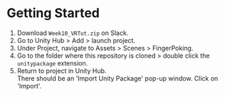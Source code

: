 # Getting Started
1. Download `Week10_VRTut.zip` on Slack.
2. Go to Unity Hub > Add > launch project.
3. Under Project, navigate to Assets > Scenes > FingerPoking.
4. Go to the folder where this repository is cloned > double click the `unitypackage` extension.
5. Return to project in Unity Hub. 
    <br> There should be an 'Import Unity Package' pop-up window. Click on 'Import'.